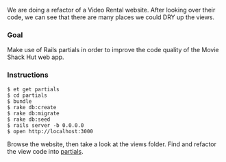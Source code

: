 We are doing a refactor of a Video Rental website. After looking over their code,
we can see that there are many places we could DRY up the views.

### Goal

Make use of Rails partials in order to improve the code quality of the Movie
Shack Hut web app.

### Instructions

```no-highlight
$ et get partials
$ cd partials
$ bundle
$ rake db:create
$ rake db:migrate
$ rake db:seed
$ rails server -b 0.0.0.0
$ open http://localhost:3000
```

Browse the website, then take a look at the views folder. Find and refactor the
view code into
[partials](http://guides.rubyonrails.org/layouts_and_rendering.html#using-partials).
